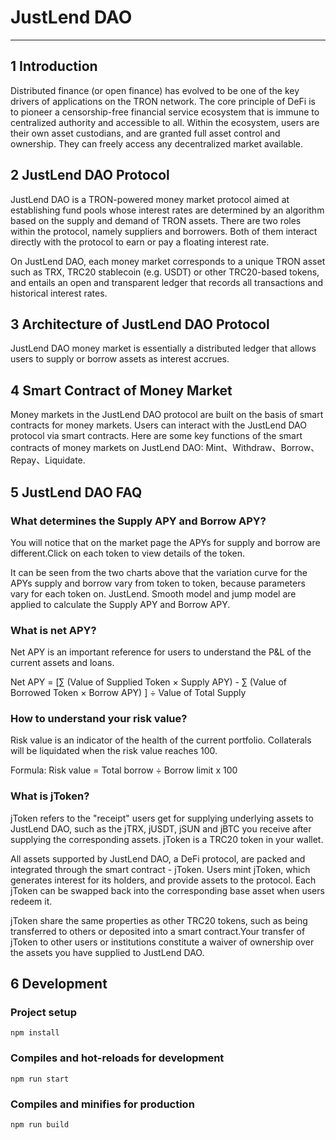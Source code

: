 # JustLend DAO
----

## 1 Introduction

Distributed finance (or open finance) has evolved to be one of the key drivers of applications on
the TRON network. The core principle of DeFi is to pioneer a censorship-free financial service
ecosystem that is immune to centralized authority and accessible to all. Within the ecosystem,
users are their own asset custodians, and are granted full asset control and ownership. They
can freely access any decentralized market available.

## 2 JustLend DAO Protocol

JustLend DAO is a TRON-powered money market protocol aimed at establishing fund pools whose
interest rates are determined by an algorithm based on the supply and demand of TRON
assets. There are two roles within the protocol, namely suppliers and borrowers. Both of them
interact directly with the protocol to earn or pay a floating interest rate.

On JustLend DAO, each money market corresponds to a unique TRON asset such as TRX, TRC20
stablecoin (e.g. USDT) or other TRC20-based tokens, and entails an open and transparent
ledger that records all transactions and historical interest rates.

## 3 Architecture of JustLend DAO Protocol

JustLend DAO money market is essentially a distributed ledger that allows users to supply or borrow
assets as interest accrues.

## 4 Smart Contract of Money Market

Money markets in the JustLend DAO protocol are built on the basis of smart contracts for money
markets. Users can interact with the JustLend DAO protocol via smart contracts. Here are some key
functions of the smart contracts of money markets on JustLend DAO: Mint、Withdraw、Borrow、Repay、Liquidate.

## 5 JustLend DAO FAQ

### What determines the Supply APY and Borrow APY?
You will notice that on the market page the APYs for supply and borrow are different.Click on each token to view details of the token.

It can be seen from the two charts above that the variation curve for the APYs supply and borrow vary from token to token, because parameters vary for each token on. JustLend. Smooth model and jump model are applied to calculate the Supply APY and Borrow APY.

### What is net APY?
Net APY is an important reference for users to understand the P&L of the current assets and loans.

Net APY = [∑ (Value of Supplied Token × Supply APY) - ∑ (Value of Borrowed Token × Borrow APY) ] ÷ Value of Total Supply

### How to understand your risk value?
Risk value is an indicator of the health of the current portfolio. Collaterals will be liquidated when the risk value reaches 100.

Formula: Risk value = Total borrow ÷ Borrow limit x 100

### What is jToken?
jToken refers to the "receipt" users get for supplying underlying assets to JustLend DAO, such as the jTRX, jUSDT, jSUN and jBTC you receive after supplying the corresponding assets. jToken is a TRC20 token in your wallet.

All assets supported by JustLend DAO, a DeFi protocol, are packed and integrated through the smart contract - jToken. Users mint jToken, which generates interest for its holders, and provide assets to the protocol. Each jToken can be swapped back into the corresponding base asset when users redeem it.

jToken share the same properties as other TRC20 tokens, such as being transferred to others or deposited into a smart contract.Your transfer of jToken to other users or institutions constitute a waiver of ownership over the assets you have supplied to JustLend DAO.

## 6 Development

### Project setup
```
npm install
```

### Compiles and hot-reloads for development
```
npm run start
```

### Compiles and minifies for production
```
npm run build
```
